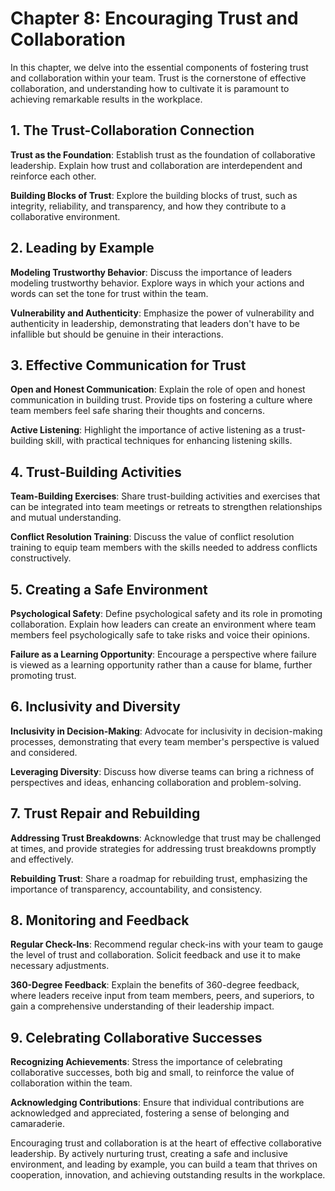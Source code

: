 Chapter 8: Encouraging Trust and Collaboration
==============================================

In this chapter, we delve into the essential components of fostering trust and collaboration within your team. Trust is the cornerstone of effective collaboration, and understanding how to cultivate it is paramount to achieving remarkable results in the workplace.

**1. The Trust-Collaboration Connection**
-----------------------------------------

**Trust as the Foundation**: Establish trust as the foundation of collaborative leadership. Explain how trust and collaboration are interdependent and reinforce each other.

**Building Blocks of Trust**: Explore the building blocks of trust, such as integrity, reliability, and transparency, and how they contribute to a collaborative environment.

**2. Leading by Example**
-------------------------

**Modeling Trustworthy Behavior**: Discuss the importance of leaders modeling trustworthy behavior. Explore ways in which your actions and words can set the tone for trust within the team.

**Vulnerability and Authenticity**: Emphasize the power of vulnerability and authenticity in leadership, demonstrating that leaders don't have to be infallible but should be genuine in their interactions.

**3. Effective Communication for Trust**
----------------------------------------

**Open and Honest Communication**: Explain the role of open and honest communication in building trust. Provide tips on fostering a culture where team members feel safe sharing their thoughts and concerns.

**Active Listening**: Highlight the importance of active listening as a trust-building skill, with practical techniques for enhancing listening skills.

**4. Trust-Building Activities**
--------------------------------

**Team-Building Exercises**: Share trust-building activities and exercises that can be integrated into team meetings or retreats to strengthen relationships and mutual understanding.

**Conflict Resolution Training**: Discuss the value of conflict resolution training to equip team members with the skills needed to address conflicts constructively.

**5. Creating a Safe Environment**
----------------------------------

**Psychological Safety**: Define psychological safety and its role in promoting collaboration. Explain how leaders can create an environment where team members feel psychologically safe to take risks and voice their opinions.

**Failure as a Learning Opportunity**: Encourage a perspective where failure is viewed as a learning opportunity rather than a cause for blame, further promoting trust.

**6. Inclusivity and Diversity**
--------------------------------

**Inclusivity in Decision-Making**: Advocate for inclusivity in decision-making processes, demonstrating that every team member's perspective is valued and considered.

**Leveraging Diversity**: Discuss how diverse teams can bring a richness of perspectives and ideas, enhancing collaboration and problem-solving.

**7. Trust Repair and Rebuilding**
----------------------------------

**Addressing Trust Breakdowns**: Acknowledge that trust may be challenged at times, and provide strategies for addressing trust breakdowns promptly and effectively.

**Rebuilding Trust**: Share a roadmap for rebuilding trust, emphasizing the importance of transparency, accountability, and consistency.

**8. Monitoring and Feedback**
------------------------------

**Regular Check-Ins**: Recommend regular check-ins with your team to gauge the level of trust and collaboration. Solicit feedback and use it to make necessary adjustments.

**360-Degree Feedback**: Explain the benefits of 360-degree feedback, where leaders receive input from team members, peers, and superiors, to gain a comprehensive understanding of their leadership impact.

**9. Celebrating Collaborative Successes**
------------------------------------------

**Recognizing Achievements**: Stress the importance of celebrating collaborative successes, both big and small, to reinforce the value of collaboration within the team.

**Acknowledging Contributions**: Ensure that individual contributions are acknowledged and appreciated, fostering a sense of belonging and camaraderie.

Encouraging trust and collaboration is at the heart of effective collaborative leadership. By actively nurturing trust, creating a safe and inclusive environment, and leading by example, you can build a team that thrives on cooperation, innovation, and achieving outstanding results in the workplace.
